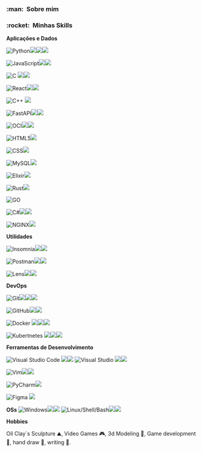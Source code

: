 
<h3> :man: &nbsp;Sobre mim </h3>

<h3> :rocket: &nbsp;Minhas Skills </h3>

**Aplicações e Dados**
  
  ![Python](https://img.shields.io/badge/Python-3776AB?style=for-the-badge&logo=python&logoColor=white)![](https://img.shields.io/badge/-%E2%97%8F-yellowgreen)![](https://img.shields.io/badge/-%E2%97%8F-yellowgreen)![](https://img.shields.io/badge/-%E2%97%8F-yellowgreen)
  
  ![JavaScript](https://img.shields.io/badge/-JavaScript-333333?style=flat&logo=javascript)![](https://img.shields.io/badge/-%E2%97%8F-yellowgreen)![](https://img.shields.io/badge/-%E2%97%8F-yellowgreen)

  ![C](https://img.shields.io/badge/-C-333333?style=flat&logo=C%2B%2B&logoColor=00599C) ![](https://img.shields.io/badge/-%E2%97%8F-yellowgreen)![](https://img.shields.io/badge/-%E2%97%8F-yellowgreen)
  
  ![React](https://img.shields.io/badge/-React-333333?style=flat&logo=react)![](https://img.shields.io/badge/-%E2%97%8F-yellowgreen)![](https://img.shields.io/badge/-%E2%97%8F-yellowgreen)

  ![C++](https://img.shields.io/badge/-C++-333333?style=flat&logo=C%2B%2B&logoColor=00599C) ![](https://img.shields.io/badge/-%E2%97%8F-yellowgreen)
  
  ![FastAPI](https://img.shields.io/badge/FastAPI-005571?style=for-the-badge&logo=fastapi)![](https://img.shields.io/badge/-%E2%97%8F-yellowgreen)![](https://img.shields.io/badge/-%E2%97%8F-yellowgreen)
  
  ![OCI](https://img.shields.io/badge/Oracle-F80000?style=for-the-badge&logo=oracle&logoColor=white)![](https://img.shields.io/badge/-%E2%97%8F-yellowgreen)![](https://img.shields.io/badge/-%E2%97%8F-yellowgreen)
    
  ![HTML5](https://img.shields.io/badge/-HTML5-333333?style=flat&logo=HTML5)![](https://img.shields.io/badge/-%E2%97%8F-yellowgreen)
  
  ![CSS](https://img.shields.io/badge/-CSS-333333?style=flat&logo=CSS3&logoColor=1572B6)![](https://img.shields.io/badge/-%E2%97%8F-yellowgreen)
  
  ![MySQL](https://img.shields.io/badge/-MySQL-333333?style=flat&logo=mysql)![](https://img.shields.io/badge/-%E2%97%8F-yellowgreen)
  
  ![Elixir](https://img.shields.io/badge/Elixir-4B275F?style=for-the-badge&logo=elixir&logoColor=white)![](https://img.shields.io/badge/-%E2%97%8F-yellowgreen)
  
  ![Rust](https://img.shields.io/badge/Rust-4B275F?style=for-the-badge&logo=rust&logoColor=white)![](https://img.shields.io/badge/-%E2%97%8F-yellowgreen)
  
  ![GO](https://img.shields.io/badge/GO-4B275F?style=for-the-badge&logo=go&logoColor=white)
  
  ![C#](https://img.shields.io/badge/CSHARP-4B275F?style=for-the-badge&logo=csharp&logoColor=white)![](https://img.shields.io/badge/-%E2%97%8F-yellowgreen)![](https://img.shields.io/badge/-%E2%97%8F-yellowgreen)
  
  ![NGINX](https://img.shields.io/badge/Nginx-009639?style=for-the-badge&logo=nginx&logoColor=white)![](https://img.shields.io/badge/-%E2%97%8F-yellowgreen)  

**Utilidades**

  ![Insomnia](https://img.shields.io/badge/-Insomnia-333333?style=flat&logo=insomnia)![](https://img.shields.io/badge/-%E2%97%8F-yellowgreen)![](https://img.shields.io/badge/-%E2%97%8F-yellowgreen)
  
  ![Postman](https://img.shields.io/badge/-Postman-333333?style=flat&logo=postman)![](https://img.shields.io/badge/-%E2%97%8F-yellowgreen)![](https://img.shields.io/badge/-%E2%97%8F-yellowgreen)
  
  ![Lens](https://img.shields.io/badge/-Lens-333333?style=flat&logo=lens)![](https://img.shields.io/badge/-%E2%97%8F-yellowgreen)![](https://img.shields.io/badge/-%E2%97%8F-yellowgreen)

**DevOps**

  ![Git](https://img.shields.io/badge/-Git-333333?style=flat&logo=git)![](https://img.shields.io/badge/-%E2%97%8F-yellowgreen)![](https://img.shields.io/badge/-%E2%97%8F-yellowgreen)![](https://img.shields.io/badge/-%E2%97%8F-yellowgreen)
  
  ![GitHub](https://img.shields.io/badge/-GitHub-333333?style=flat&logo=github)![](https://img.shields.io/badge/-%E2%97%8F-yellowgreen)![](https://img.shields.io/badge/-%E2%97%8F-yellowgreen)
  
  ![Docker](https://img.shields.io/badge/-Docker-333333?style=flat&logo=docker) ![](https://img.shields.io/badge/-%E2%97%8F-yellowgreen)![](https://img.shields.io/badge/-%E2%97%8F-yellowgreen)![](https://img.shields.io/badge/-%E2%97%8F-yellowgreen)
  
  ![Kubertnetes](https://img.shields.io/badge/-Kubernetes-333333?style=flat&logo=kubernetes) ![](https://img.shields.io/badge/-%E2%97%8F-yellowgreen)![](https://img.shields.io/badge/-%E2%97%8F-yellowgreen)![](https://img.shields.io/badge/-%E2%97%8F-yellowgreen)


**Ferramentas de Desenvolvimento**

  ![Visual Studio Code](https://img.shields.io/badge/-Visual%20Studio%20Code-333333?style=flat&logo=visual-studio-code&logoColor=007ACC) ![](https://img.shields.io/badge/-%E2%97%8F-yellowgreen)![](https://img.shields.io/badge/-%E2%97%8F-yellowgreen)
  ![Visual Studio](https://img.shields.io/badge/-Visual%20Studio-333333?style=flat&logo=visual-studio&logoColor=007ACC) ![](https://img.shields.io/badge/-%E2%97%8F-yellowgreen)![](https://img.shields.io/badge/-%E2%97%8F-yellowgreen)
  
  ![Vim](https://img.shields.io/badge/VIM-%2311AB00.svg?style=for-the-badge&logo=vim&logoColor=white)![](https://img.shields.io/badge/-%E2%97%8F-yellowgreen)![](https://img.shields.io/badge/-%E2%97%8F-yellowgreen)
  
  ![PyCharm](https://img.shields.io/badge/pycharm-143?style=for-the-badge&logo=pycharm&logoColor=black&color=black&labelColor=green)![](https://img.shields.io/badge/-%E2%97%8F-yellowgreen)
  
  ![Figma](https://img.shields.io/badge/-Figma-333333?style=flat&logo=figma&logoColor=007ACC) ![](https://img.shields.io/badge/-%E2%97%8F-yellowgreen)
  
  
**OSs**
  ![Windows](https://img.shields.io/badge/Windows-017AD7?style=for-the-badge&logo=windows&logoColor=white)![](https://img.shields.io/badge/-%E2%97%8F-yellowgreen)![](https://img.shields.io/badge/-%E2%97%8F-yellowgreen)
  ![Linux/Shell/Bash](https://img.shields.io/badge/Linux-E34F26?style=for-the-badge&logo=linux&logoColor=black)![](https://img.shields.io/badge/-%E2%97%8F-yellowgreen)![](https://img.shields.io/badge/-%E2%97%8F-yellowgreen)

**Hobbies**

  Oil Clay´s Sculpture ⛰️, Video Games 🎮, 3d Modeling 🧊, Game development 🎲, hand draw 🐉, writing 📝.
  
<!---
hverton1a/hverton1a is a ✨ special ✨ repository because its `README.md` (this file) appears on your GitHub profile.
You can click the Preview link to take a look at your changes.
--->
